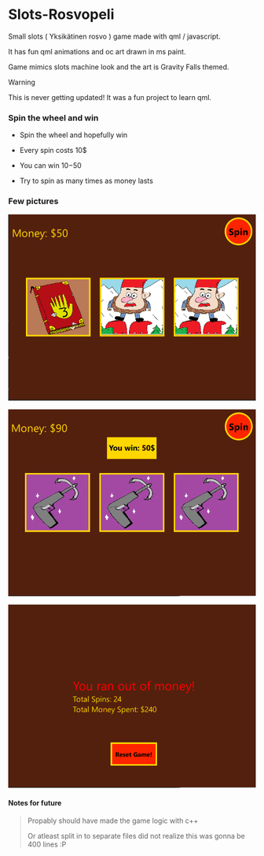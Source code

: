 # Slots-Rosvopeli

Small slots ( Yksikätinen rosvo ) game made with qml / javascript. 

It has fun qml animations and oc art drawn in ms paint. 

Game mimics slots machine look and the art is Gravity Falls themed.

> [!WARNING]
> This is never getting updated! It was a fun project to learn qml.

### Spin the wheel and win 

- Spin the wheel and hopefully win 

- Every spin costs 10$

- You can win 10$-50$

- Try to spin as many times as money lasts

### Few pictures

![start](img/examplepic.png)

![win](img/win.png)

![gameover](img/gameover.png)

#### Notes for future

> Propably should have made the game logic with c++
> 
> Or atleast split in to separate files did not realize this was gonna be 400 lines :P
